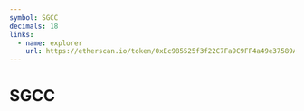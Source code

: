 ```yaml
---
symbol: SGCC
decimals: 18
links:
  - name: explorer
    url: https://etherscan.io/token/0xEc985525f3f22C7Fa9C9FF4a49e37589A76D86D4
---
```


# SGCC
